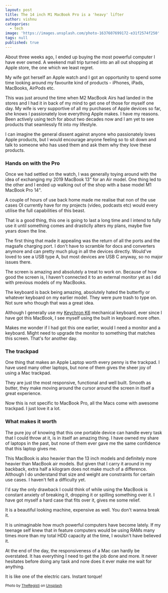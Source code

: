 ```yaml
---
layout: post
title: The 14 inch M1 MacBook Pro is a 'heavy' lifter
author: vishnu
categories:
  - tech
image: 'https://images.unsplash.com/photo-1637607699172-e31f2574f250'
tags: null
published: true
---
```


About three weeks ago, I ended up buying the most powerful computer I have ever owned. A weekend mall trip turned into an all out shopping at Apple store, the one which we least regret. 

My wife got herself an Apple watch and I got an opportunity to spend some time looking around my favourite kind of products - iPhones, iPads, MacBooks, AirPods etc.

This was just around the time when M2 MacBook Airs had landed in the stores and I had it in back of my mind to get one of those for myself one day. 
My wife is very supportive of all my purchases of Apple devices so far, she knows I passionately love everything Apple makes. I have my reasons. Been actively using tech for about two decades now and I am yet to see products that seamlessly fit into my lifestyle. 

I can imagine the general dissent against anyone who passionately loves Apple products, but I would encourage anyone feeling so to sit down and talk to someone who has used them and ask them why they love these products.

### Hands on with the Pro
Once we had settled on the watch, I was generally toying around with the idea of exchanging my 2019 MacBook 13" for an Air model. One thing led to the other and I ended up walking out of the shop with a base model M1 MacBook Pro 14". 

A couple of hours of use back home made me realise that non of the use cases OI currently have for my projects (video, podcasts etc) would every utilise the full capabilities of this beast.

That is a good thing, this one is going to last a long time and I intend to fully use it until something comes and drasticlly alters my plans, maybe five years down the line.

The first thing that made it appealing was the return of all the ports and the magsafe charging port. I don't have to scramble for docs and converters anymore and can pretty much plug in all the devices directly. Would've loved to see a USB type A, but most devices are USB C anyway, so no major issues there.

The screen is amazing and absolutely a treat to work on. Because of how good the screen is, I haven't connected it to an external monitor yet as I did with previous models of my MacBooks.

The keyboard is back being amazing, absolutely hated the butterfly or whatever keyboard on my earlier model. They were pure trash to type on. Not sure who though that was a great idea. 

Although I generally use my [Keychron K6](https://keychron.in/product/keychron-k6/) mechanical keyboard, ever since I have got this MacBook, I see myself using the built in keyboard more often.

Makes me wonder if I had got this one earlier, would I need a monitor and a keyboard. Might need to upgrade the monitor to something that matches this screen. That's for another day.

### The trackpad
One thing that makes an Apple Laptop worth every penny is the trackpad. I have used many other laptops, but none of them gives the sheer joy of using a Mac trackpad.

They are just the most responsive, functional and well built. Smooth as butter, they make moving around the cursor around the screen in itself a great experience.

Now this is not specific to MacBook Pro, all the Macs come with awesome trackpad. I just love it a lot.

### What makes it worth
The pure joy of knowing that this one portable device can handle every task that I could throw at it, is in itself an amazing thing. I have owned my share of laptops in the past, but none of them ever gave me the same confidence that this laptop gives me.

This MacBook is also heavier than the 13 inch models and definitely more heavier than MacBook air models. But given that I carry it around in my backback, extra half a kilogram does not make much of a difference. Although I do understand that size and weight are constraints for certain use cases. I haven't felt a difficulty yet.

I'd say the only drawback I could think of while using the MacBook is constant anxiety of breaking it, dropping it or spilling something over it. I have got myself a hard case that fits over it, gives me some relief. 

It is a beautiful looking machine, expensive as well. You don't wanna break it.

It is unimaginable how much powerful computers have become lately. If my teenage self knew that in feature computers would be using RAMs many times more than my total HDD capacity at the time, I woulsn't have believed it.

At the end of the day, the responsiveness of a Mac can hardly be overstated. It has everything I need to get the job done and more. It never hesitates before doing any task and nore does it ever make me wait for anything.

It is like one of the electric cars. Instant torque!

<small>Photo by <a href="https://unsplash.com/@theregisti?utm_source=unsplash&utm_medium=referral&utm_content=creditCopyText">TheRegisti</a> on <a href="https://unsplash.com/s/photos/macbook-pro-14?utm_source=unsplash&utm_medium=referral&utm_content=creditCopyText">Unsplash</a></small>
